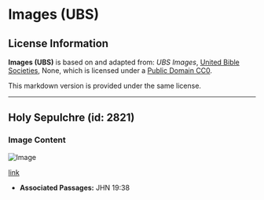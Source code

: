 # Images (UBS)

## License Information

**Images (UBS)** is based on and adapted from: _UBS Images_, [United Bible Societies](https://unitedbiblesocieties.org/), None, which is licensed under a [Public Domain CC0](https://creativecommons.org/public-domain/cc0/).

This markdown version is provided under the same license.



--------------------------------

## Holy Sepulchre (id: 2821)

### Image Content

![Image](https://cdn.aquifer.bible/aquifer-content/resources/Media/WEB-0548_holy_sepulchre.jpg)

[link](https://cdn.aquifer.bible/aquifer-content/resources/Media/WEB-0548_holy_sepulchre.jpg)

* **Associated Passages:** JHN 19:38

